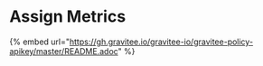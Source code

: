# Assign Metrics

{% embed url="https://gh.gravitee.io/gravitee-io/gravitee-policy-apikey/master/README.adoc" %}

